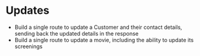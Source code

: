 # Updates

- Build a single route to update a Customer and their contact details, sending back the updated details in the response
- Build a single route to update a movie, including the ability to update its screenings
